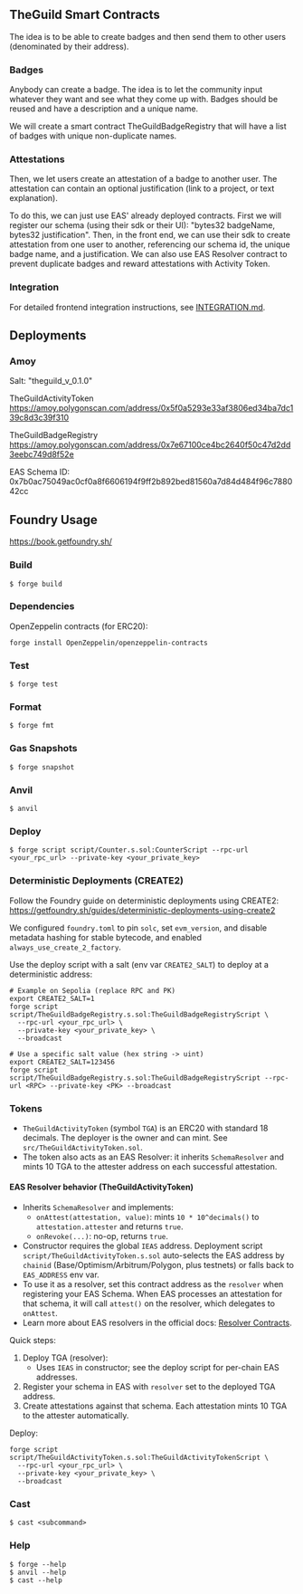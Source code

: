 ## TheGuild Smart Contracts

The idea is to be able to create badges and then send them to other users (denominated by their address). 

### Badges
Anybody can create a badge. The idea is to let the community input whatever they want and see what they come up with. Badges should be reused and have a description and a unique name. 

We will create a smart contract TheGuildBadgeRegistry that will have a list of badges with unique non-duplicate names.

### Attestations
Then, we let users create an attestation of a badge to another user. The attestation can contain an optional justification (link to a project, or text explanation).

To do this, we can just use EAS' already deployed contracts. First we will register our schema (using their sdk or their UI): "bytes32 badgeName, bytes32 justification". Then, in the front end, we can use their sdk to create attestation from one user to another, referencing our schema id, the unique badge name, and a justification. We can also use EAS Resolver contract to prevent duplicate badges and reward attestations with Activity Token.

### Integration
For detailed frontend integration instructions, see [INTEGRATION.md](./INTEGRATION.md).

## Deployments

### Amoy 

Salt: "theguild_v_0.1.0"

TheGuildActivityToken
https://amoy.polygonscan.com/address/0x5f0a5293e33af3806ed34ba7dc139c8d3c39f310 

TheGuildBadgeRegistry
https://amoy.polygonscan.com/address/0x7e67100ce4bc2640f50c47d2dd3eebc749d8f52e 

EAS Schema ID:
0x7b0ac75049ac0cf0a8f6606194f9ff2b892bed81560a7d84d484f96c788042cc

## Foundry Usage

https://book.getfoundry.sh/

### Build

```shell
$ forge build
```

### Dependencies

OpenZeppelin contracts (for ERC20):

```shell
forge install OpenZeppelin/openzeppelin-contracts
```

### Test

```shell
$ forge test
```

### Format

```shell
$ forge fmt
```

### Gas Snapshots

```shell
$ forge snapshot
```

### Anvil

```shell
$ anvil
```

### Deploy

```shell
$ forge script script/Counter.s.sol:CounterScript --rpc-url <your_rpc_url> --private-key <your_private_key>
```

### Deterministic Deployments (CREATE2)

Follow the Foundry guide on deterministic deployments using CREATE2: https://getfoundry.sh/guides/deterministic-deployments-using-create2

We configured `foundry.toml` to pin `solc`, set `evm_version`, and disable metadata hashing for stable bytecode, and enabled `always_use_create_2_factory`.

Use the deploy script with a salt (env var `CREATE2_SALT`) to deploy at a deterministic address:

```shell
# Example on Sepolia (replace RPC and PK)
export CREATE2_SALT=1
forge script script/TheGuildBadgeRegistry.s.sol:TheGuildBadgeRegistryScript \
  --rpc-url <your_rpc_url> \
  --private-key <your_private_key> \
  --broadcast

# Use a specific salt value (hex string -> uint)
export CREATE2_SALT=123456
forge script script/TheGuildBadgeRegistry.s.sol:TheGuildBadgeRegistryScript --rpc-url <RPC> --private-key <PK> --broadcast
```

### Tokens

- `TheGuildActivityToken` (symbol `TGA`) is an ERC20 with standard 18 decimals. The deployer is the owner and can mint. See `src/TheGuildActivityToken.sol`.
- The token also acts as an EAS Resolver: it inherits `SchemaResolver` and mints 10 TGA to the attester address on each successful attestation.

#### EAS Resolver behavior (TheGuildActivityToken)

- Inherits `SchemaResolver` and implements:
  - `onAttest(attestation, value)`: mints `10 * 10^decimals()` to `attestation.attester` and returns `true`.
  - `onRevoke(...)`: no-op, returns `true`.
- Constructor requires the global `IEAS` address. Deployment script `script/TheGuildActivityToken.s.sol` auto-selects the EAS address by `chainid` (Base/Optimism/Arbitrum/Polygon, plus testnets) or falls back to `EAS_ADDRESS` env var.
- To use it as a resolver, set this contract address as the `resolver` when registering your EAS Schema. When EAS processes an attestation for that schema, it will call `attest()` on the resolver, which delegates to `onAttest`.
- Learn more about EAS resolvers in the official docs: [Resolver Contracts](https://docs.attest.org/docs/core--concepts/resolver-contracts).

Quick steps:

1. Deploy TGA (resolver):
   - Uses `IEAS` in constructor; see the deploy script for per-chain EAS addresses.
2. Register your schema in EAS with `resolver` set to the deployed TGA address.
3. Create attestations against that schema. Each attestation mints 10 TGA to the attester automatically.

Deploy:

```shell
forge script script/TheGuildActivityToken.s.sol:TheGuildActivityTokenScript \
  --rpc-url <your_rpc_url> \
  --private-key <your_private_key> \
  --broadcast
```

### Cast

```shell
$ cast <subcommand>
```

### Help

```shell
$ forge --help
$ anvil --help
$ cast --help
```
